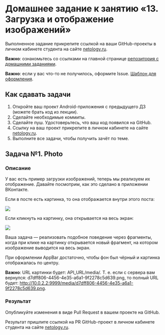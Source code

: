 # Домашнее задание к занятию «13. Загрузка и отображение изображений»

Выполненное задание прикрепите ссылкой на ваши GitHub-проекты в личном кабинете студента на сайте [netology.ru](https://netology.ru).

**Важно**: ознакомьтесь со ссылками на главной странице [репозитория с домашними заданиями](../README.md).

**Важно**: если у вас что-то не получилось, оформите Issue. [Шаблон для оформления](../report-requirements.md).

## Как сдавать задачи

1. Откройте ваш проект Android-приложения с предыдущего ДЗ (можете брать код из лекции).
2. Сделайте необходимые коммиты.
3. Сделайте пуш. Удостоверьтесь, что ваш код появился на GitHub.
4. Ссылку на ваш проект прикрепите в личном кабинете на сайте [netology.ru](https://netology.ru).
5. Выполните все задачи, чтобы получить зачёт по теме.

## Задача №1. Photo

### Описание

У вас есть пример загрузки изображений, теперь мы реализуем их отображение. Давайте посмотрим, как это сделано в приложении ВКонтакте.

Если в посте есть картинка, то она отображается внутри этого поста:

![](pic/01.png)

Если кликнуть на картинку, она открывается на весь экран:

![](pic/02.png)

Ваша задача — реализовать подобное поведение через фрагменты, когда при клике на картинку открывается новый фрагмент, на котором изображение выводится на весь экран.

При оформлении AppBar достаточно, чтобы фон был чёрный и картинка отображалась по центру.

**Важно**: URL картинки будет: API_URL/media/<id>. Т. е. если с сервера вам вернулся: d7dff806-4456-4e35-a6a1-9f2278c5d639.png, то полный URL будет: http://10.0.2.2:9999/media/d7dff806-4456-4e35-a6a1-9f2278c5d639.png.


### Результат

Опубликуйте изменения в виде Pull Request в вашем проекте на GitHub.

Результат пришлите ссылкой на PR GitHub-проект в личном кабинете студента на сайте [netology.ru](https://netology.ru).